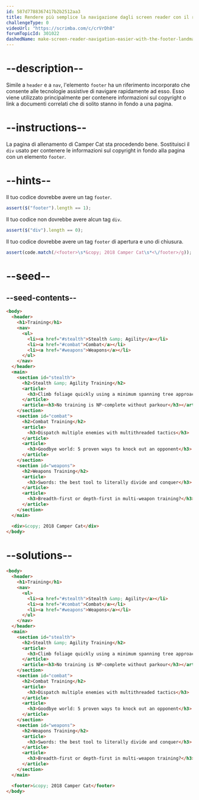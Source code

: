 ```yaml
---
id: 587d7788367417b2b2512aa3
title: Rendere più semplice la navigazione dagli screen reader con il riferimento al footer
challengeType: 0
videoUrl: "https://scrimba.com/c/crVrDh8"
forumTopicId: 301022
dashedName: make-screen-reader-navigation-easier-with-the-footer-landmark
---
```


# --description--

Simile a `header` e a `nav`, l'elemento `footer` ha un riferimento incorporato che consente alle tecnologie assistive di navigare rapidamente ad esso. Esso viene utilizzato principalmente per contenere informazioni sul copyright o link a documenti correlati che di solito stanno in fondo a una pagina.

# --instructions--

La pagina di allenamento di Camper Cat sta procedendo bene. Sostituisci il `div` usato per contenere le informazioni sul copyright in fondo alla pagina con un elemento `footer`.

# --hints--

Il tuo codice dovrebbe avere un tag `footer`.

```js
assert($("footer").length == 1);
```

Il tuo codice non dovrebbe avere alcun tag `div`.

```js
assert($("div").length == 0);
```

Il tuo codice dovrebbe avere un tag `footer` di apertura e uno di chiusura.

```js
assert(code.match(/<footer>\s*&copy; 2018 Camper Cat\s*<\/footer>/g));
```

# --seed--

## --seed-contents--

```html
<body>
  <header>
    <h1>Training</h1>
    <nav>
      <ul>
        <li><a href="#stealth">Stealth &amp; Agility</a></li>
        <li><a href="#combat">Combat</a></li>
        <li><a href="#weapons">Weapons</a></li>
      </ul>
    </nav>
  </header>
  <main>
    <section id="stealth">
      <h2>Stealth &amp; Agility Training</h2>
      <article>
        <h3>Climb foliage quickly using a minimum spanning tree approach</h3>
      </article>
      <article><h3>No training is NP-complete without parkour</h3></article>
    </section>
    <section id="combat">
      <h2>Combat Training</h2>
      <article>
        <h3>Dispatch multiple enemies with multithreaded tactics</h3>
      </article>
      <article>
        <h3>Goodbye world: 5 proven ways to knock out an opponent</h3>
      </article>
    </section>
    <section id="weapons">
      <h2>Weapons Training</h2>
      <article>
        <h3>Swords: the best tool to literally divide and conquer</h3>
      </article>
      <article>
        <h3>Breadth-first or depth-first in multi-weapon training?</h3>
      </article>
    </section>
  </main>

  <div>&copy; 2018 Camper Cat</div>
</body>
```

# --solutions--

```html
<body>
  <header>
    <h1>Training</h1>
    <nav>
      <ul>
        <li><a href="#stealth">Stealth &amp; Agility</a></li>
        <li><a href="#combat">Combat</a></li>
        <li><a href="#weapons">Weapons</a></li>
      </ul>
    </nav>
  </header>
  <main>
    <section id="stealth">
      <h2>Stealth &amp; Agility Training</h2>
      <article>
        <h3>Climb foliage quickly using a minimum spanning tree approach</h3>
      </article>
      <article><h3>No training is NP-complete without parkour</h3></article>
    </section>
    <section id="combat">
      <h2>Combat Training</h2>
      <article>
        <h3>Dispatch multiple enemies with multithreaded tactics</h3>
      </article>
      <article>
        <h3>Goodbye world: 5 proven ways to knock out an opponent</h3>
      </article>
    </section>
    <section id="weapons">
      <h2>Weapons Training</h2>
      <article>
        <h3>Swords: the best tool to literally divide and conquer</h3>
      </article>
      <article>
        <h3>Breadth-first or depth-first in multi-weapon training?</h3>
      </article>
    </section>
  </main>

  <footer>&copy; 2018 Camper Cat</footer>
</body>
```
